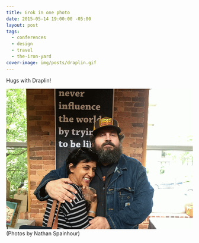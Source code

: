 ```yaml
---
title: Grok in one photo
date: 2015-05-14 19:00:00 -05:00
layout: post
tags:
  - conferences
  - design
  - travel
  - the-iron-yard
cover-image: img/posts/draplin.gif
---
```


Hugs with Draplin!

![Hugs with Draplin](/img/posts/draplin.gif)
(Photos by Nathan Spainhour)
